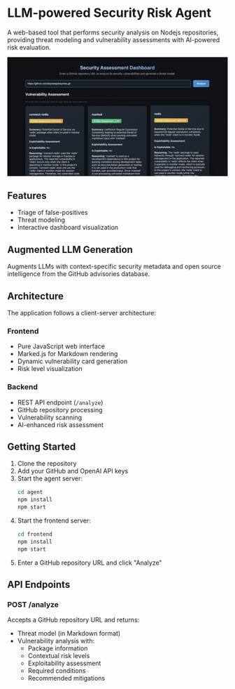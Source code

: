 # LLM-powered Security Risk Agent

A web-based tool that performs security analysis on Nodejs repositories, providing threat modeling and vulnerability assessments with AI-powered risk evaluation.

![Security Assessment Dashboard](Screenshot.png)

## Features

- Triage of false-positives
- Threat modeling
- Interactive dashboard visualization

## Augmented LLM Generation

Augments LLMs with context-specific security metadata and open source intelligence from the GitHub advisories database. 

## Architecture

The application follows a client-server architecture:

### Frontend
- Pure JavaScript web interface
- Marked.js for Markdown rendering
- Dynamic vulnerability card generation
- Risk level visualization

### Backend
- REST API endpoint (`/analyze`)
- GitHub repository processing
- Vulnerability scanning
- AI-enhanced risk assessment

## Getting Started

1. Clone the repository
2. Add your GitHub and OpenAI API keys
3. Start the agent server:
   ```bash
   cd agent
   npm install
   npm start
   ```
3. Start the frontend server:
   ```bash
   cd frontend
   npm install
   npm start
   ```
5. Enter a GitHub repository URL and click "Analyze"

## API Endpoints

### POST /analyze
Accepts a GitHub repository URL and returns:
- Threat model (in Markdown format)
- Vulnerability analysis with:
  - Package information
  - Contextual risk levels
  - Exploitability assessment
  - Required conditions
  - Recommended mitigations
